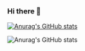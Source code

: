 ### Hi there 👋

<!--
**SergeyKiselev2001/SergeyKiselev2001** is a ✨ _special_ ✨ repository because its `README.md` (this file) appears on your GitHub profile.

Here are some ideas to get you started:

- 🔭 I’m currently working on ...
- 🌱 I’m currently learning ...
- 👯 I’m looking to collaborate on ...
- 🤔 I’m looking for help with ...
- 💬 Ask me about ...
- 📫 How to reach me: ...
- 😄 Pronouns: ...
- ⚡ Fun fact: ...
-->


[![Anurag's GitHub stats](https://github-readme-stats.vercel.app/api?username=SergeyKiselev2001)](https://github.com/anuraghazra/github-readme-stats)

![Anurag's GitHub stats](https://github-readme-stats.vercel.app/api?username=SergeyKiselev2001&count_private=true)
